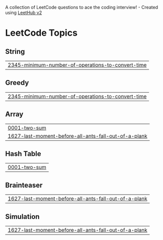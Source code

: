 A collection of LeetCode questions to ace the coding interview! - Created using [LeetHub v2](https://github.com/arunbhardwaj/LeetHub-2.0)
<!---LeetCode Topics Start-->
# LeetCode Topics
## String
|  |
| ------- |
| [2345-minimum-number-of-operations-to-convert-time](https://github.com/RajGupta-0904/Leetcode/tree/master/2345-minimum-number-of-operations-to-convert-time) |
## Greedy
|  |
| ------- |
| [2345-minimum-number-of-operations-to-convert-time](https://github.com/RajGupta-0904/Leetcode/tree/master/2345-minimum-number-of-operations-to-convert-time) |
## Array
|  |
| ------- |
| [0001-two-sum](https://github.com/RajGupta-0904/Leetcode/tree/master/0001-two-sum) |
| [1627-last-moment-before-all-ants-fall-out-of-a-plank](https://github.com/RajGupta-0904/Leetcode/tree/master/1627-last-moment-before-all-ants-fall-out-of-a-plank) |
## Hash Table
|  |
| ------- |
| [0001-two-sum](https://github.com/RajGupta-0904/Leetcode/tree/master/0001-two-sum) |
## Brainteaser
|  |
| ------- |
| [1627-last-moment-before-all-ants-fall-out-of-a-plank](https://github.com/RajGupta-0904/Leetcode/tree/master/1627-last-moment-before-all-ants-fall-out-of-a-plank) |
## Simulation
|  |
| ------- |
| [1627-last-moment-before-all-ants-fall-out-of-a-plank](https://github.com/RajGupta-0904/Leetcode/tree/master/1627-last-moment-before-all-ants-fall-out-of-a-plank) |
<!---LeetCode Topics End-->